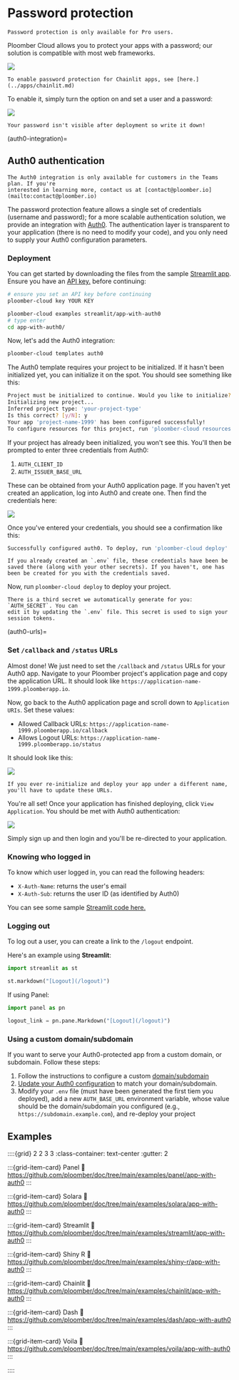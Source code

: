 # Password protection

```{important}
Password protection is only available for Pro users.
```

Ploomber Cloud allows you to protect your apps with a password; our solution is
compatible with most web frameworks.

![](../static/password/app.gif)

```{note}
To enable password protection for Chainlit apps, see [here.](../apps/chainlit.md)
```

To enable it, simply turn the option on and set a user and a password:

![](../static/password/deployment.gif)

```{important}
Your password isn't visible after deployment so write it down!
```

(auth0-integration)=
## Auth0 authentication

```{important}
The Auth0 integration is only available for customers in the Teams plan. If you're
interested in learning more, contact us at [contact@ploomber.io](mailto:contact@ploomber.io)
```

The password protection feature allows a single set of credentials
(username and password); for a more scalable authentication solution, we provide
an integration with [Auth0](https://auth0.com/). The authentication layer is
transparent to your application (there is no need to modify your code), and you
only need to supply your Auth0 configuration parameters.

### Deployment

You can get started by downloading the files from the sample [Streamlit app](https://github.com/ploomber/doc/tree/main/examples/streamlit/app-with-auth0). Ensure you have an [API key.](../quickstart/apikey.md) before continuing:

```sh
# ensure you set an API key before continuing
ploomber-cloud key YOUR KEY

ploomber-cloud examples streamlit/app-with-auth0
# type enter
cd app-with-auth0/
```

Now, let's add the Auth0 integration:

```sh
ploomber-cloud templates auth0
```

The Auth0 template requires your project to be initialized. If it hasn't been initialized yet, you can initialize it on the spot. You should see something like this:

```sh
Project must be initialized to continue. Would you like to initialize? [y/N]: y
Initializing new project...
Inferred project type: 'your-project-type'
Is this correct? [y/N]: y
Your app 'project-name-1999' has been configured successfully!
To configure resources for this project, run 'ploomber-cloud resources' or to deploy with default configurations, run 'ploomber-cloud deploy'
```

If your project has already been initialized, you won't see this. You'll then be prompted to enter three credentials from Auth0:

1. `AUTH_CLIENT_ID`
2. `AUTH_ISSUER_BASE_URL`

These can be obtained from your Auth0 application page. If you haven't yet created an application, log into Auth0 and create one. Then find the credentials here:

![](../static/password/auth0-credentials.png)

Once you've entered your credentials, you should see a confirmation like this:

```sh
Successfully configured auth0. To deploy, run 'ploomber-cloud deploy'
```

```{note}
If you already created an `.env` file, these credentials have been be saved there (along with your other secrets). If you haven't, one has been be created for you with the credentials saved.
```

Now, run `ploomber-cloud deploy` to deploy your project.

```{note}
There is a third secret we automatically generate for you: `AUTH_SECRET`. You can
edit it by updating the `.env` file. This secret is used to sign your session tokens.
```

(auth0-urls)=
### Set `/callback` and `/status` URLs

Almost done! We just need to set the `/callback` and `/status` URLs for your Auth0 app. Navigate to your Ploomber project's application page and copy the application URL. It should look like `https://application-name-1999.ploomberapp.io`.

Now, go back to the Auth0 application page and scroll down to `Application URIs`. Set these values:

- Allowed Callback URLs: `https://application-name-1999.ploomberapp.io/callback`
- Allows Logout URLs: `https://application-name-1999.ploomberapp.io/status`

It should look like this:

![](../static/password/auth0-urls.png)

```{tip}
If you ever re-initialize and deploy your app under a different name, you'll have to update these URLs.
```

You're all set! Once your application has finished deploying, click `View Application`. You should be met with Auth0 authentication:

![](../static/password/auth0-login.png)

Simply sign up and then login and you'll be re-directed to your application.

### Knowing who logged in

To know which user logged in, you can read the following headers:

- `X-Auth-Name`: returns the user's email
- `X-Auth-Sub`: returns the user ID (as identified by Auth0)

You can see some sample [Streamlit code here.](https://github.com/ploomber/doc/blob/main/examples/streamlit/app-with-auth0/app.py)

### Logging out

To log out a user, you can create a link to the `/logout` endpoint.

Here's an example using **Streamlit**:

```python
import streamlit as st

st.markdown("[Logout](/logout)")
```

If using Panel:

```python
import panel as pn

logout_link = pn.pane.Markdown("[Logout](/logout)")
```

### Using a custom domain/subdomain

If you want to serve your Auth0-protected app from a custom domain, or subdomain. Follow these steps:

1. Follow the instructions to configure a custom [domain/subdomain](../user-guide/custom-domains.md)
2. [Update your Auth0 configuration](auth0-urls) to match your domain/subdomain.
3. Modify your `.env` file (must have been generated the first tiem you deployed), add a new `AUTH_BASE_URL` environment variable,  whose value should be the domain/subdomain you configured (e.g., `https://subdomain.example.com`), and re-deploy your project


## Examples

::::{grid} 2 2 3 3
:class-container: text-center
:gutter: 2


:::{grid-item-card} Panel
:link: https://github.com/ploomber/doc/tree/main/examples/panel/app-with-auth0
:::

:::{grid-item-card} Solara
:link: https://github.com/ploomber/doc/tree/main/examples/solara/app-with-auth0
:::

:::{grid-item-card} Streamlit
:link: https://github.com/ploomber/doc/tree/main/examples/streamlit/app-with-auth0
:::

:::{grid-item-card} Shiny R
:link: https://github.com/ploomber/doc/tree/main/examples/shiny-r/app-with-auth0
:::

:::{grid-item-card} Chainlit
:link: https://github.com/ploomber/doc/tree/main/examples/chainlit/app-with-auth0
:::

:::{grid-item-card} Dash
:link: https://github.com/ploomber/doc/tree/main/examples/dash/app-with-auth0
:::

:::{grid-item-card} Voila
:link: https://github.com/ploomber/doc/tree/main/examples/voila/app-with-auth0
:::

::::
